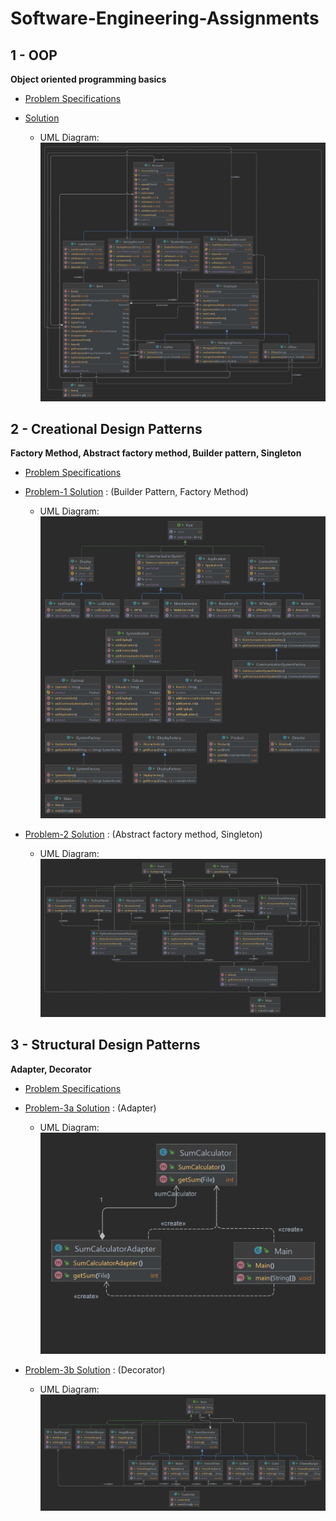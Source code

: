 # Software-Engineering-Assignments

## 1 - OOP
**Object oriented programming basics**

 - [Problem Specifications](https://github.com/fardinanam/Software-Engineering-Assignments/blob/master/1%20-%20OOP/Offline1.pdf)
 - [Solution](https://github.com/fardinanam/Software-Engineering-Assignments/tree/master/1%20-%20OOP/src)
 
    - UML Diagram: ![](static\BankManagementSystemUML.png)

## 2 - Creational Design Patterns
**Factory Method, Abstract factory method, Builder pattern, Singleton**
- [Problem Specifications](https://github.com/fardinanam/Software-Engineering-Assignments/blob/master/2%20-%20Creational%20Patterns/Assignment%202.pdf)

- [Problem-1 Solution](https://github.com/fardinanam/Software-Engineering-Assignments/tree/master/2%20-%20Creational%20Patterns/Queue-Management-System/src) : (Builder Pattern, Factory Method)

    - UML Diagram: ![](static\QueueManagementSystemUML.png)

- [Problem-2 Solution](https://github.com/fardinanam/Software-Engineering-Assignments/tree/master/2%20-%20Creational%20Patterns/Code-Editor/src) : (Abstract factory method, Singleton)

    - UML Diagram: ![](static\CodeEditorUML.png)

## 3 - Structural Design Patterns
**Adapter, Decorator**
- [Problem Specifications](https://github.com/fardinanam/Software-Engineering-Assignments/blob/3daa887ee5a38f01e2e8b39c4c1c86a7f33110ee/3%20-%20Structural%20Design%20Patterns/Assignment%203%20CSE%20308%20Jan%2022.pdf)

- [Problem-3a Solution](https://github.com/fardinanam/Software-Engineering-Assignments/tree/master/3%20-%20Structural%20Design%20Patterns/Calculate-Sum) : (Adapter)

    - UML Diagram: ![](static\SumCalculatorUML.png)

- [Problem-3b Solution](https://github.com/fardinanam/Software-Engineering-Assignments/tree/master/3%20-%20Structural%20Design%20Patterns/Burger-Shop/src) : (Decorator)

    - UML Diagram: ![](static\BurgerShopUML.png)